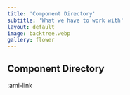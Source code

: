 ```yaml
---
title: 'Component Directory'
subtitle: 'What we have to work with'
layout: default
image: backtree.webp
gallery: flower
---
```


## Component Directory

:ami-link